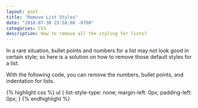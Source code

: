 ```yaml
---
layout: post
title: "Remove List Styles"
date: "2018-07-30 23:58:08 -0700"
categories: CSS
description: How to remove all the styling for lists?
---
```



In a rare situation, bullet points and numbers for a list may not look good in certain style; so here is a solution on how to remove those default styles for a list.

With the following code, you can remove the numbers, bullet points, and indentation for lists.



{% highlight css %}
ul {
  list-style-type: none;
  margin-left: 0px;
  padding-left: 0px;
}
{% endhighlight %}
